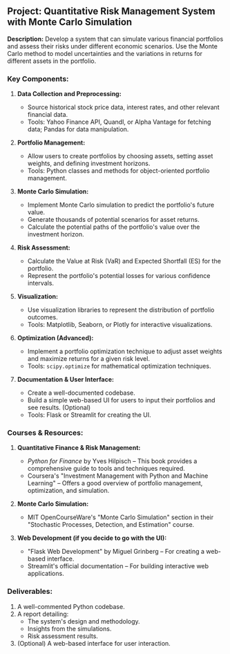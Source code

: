 ## **Project: Quantitative Risk Management System with Monte Carlo Simulation**

**Description:** Develop a system that can simulate various financial portfolios and assess their risks under different economic scenarios. Use the Monte Carlo method to model uncertainties and the variations in returns for different assets in the portfolio.

### **Key Components:**

1.  **Data Collection and Preprocessing:**
    
    -   Source historical stock price data, interest rates, and other relevant financial data.
    -   Tools: Yahoo Finance API, Quandl, or Alpha Vantage for fetching data; Pandas for data manipulation.
2.  **Portfolio Management:**
    
    -   Allow users to create portfolios by choosing assets, setting asset weights, and defining investment horizons.
    -   Tools: Python classes and methods for object-oriented portfolio management.
3.  **Monte Carlo Simulation:**
    
    -   Implement Monte Carlo simulation to predict the portfolio's future value.
    -   Generate thousands of potential scenarios for asset returns.
    -   Calculate the potential paths of the portfolio's value over the investment horizon.
4.  **Risk Assessment:**
    
    -   Calculate the Value at Risk (VaR) and Expected Shortfall (ES) for the portfolio.
    -   Represent the portfolio's potential losses for various confidence intervals.
5.  **Visualization:**
    
    -   Use visualization libraries to represent the distribution of portfolio outcomes.
    -   Tools: Matplotlib, Seaborn, or Plotly for interactive visualizations.
6.  **Optimization (Advanced):**
    
    -   Implement a portfolio optimization technique to adjust asset weights and maximize returns for a given risk level.
    -   Tools: `scipy.optimize` for mathematical optimization techniques.
7.  **Documentation & User Interface:**
    
    -   Create a well-documented codebase.
    -   Build a simple web-based UI for users to input their portfolios and see results. (Optional)
    -   Tools: Flask or Streamlit for creating the UI.

### **Courses & Resources:**

1.  **Quantitative Finance & Risk Management:**
    
    -   _Python for Finance_ by Yves Hilpisch – This book provides a comprehensive guide to tools and techniques required.
    -   Coursera's "Investment Management with Python and Machine Learning" – Offers a good overview of portfolio management, optimization, and simulation.
2.  **Monte Carlo Simulation:**
    
    -   MIT OpenCourseWare's "Monte Carlo Simulation" section in their "Stochastic Processes, Detection, and Estimation" course.
3.  **Web Development (if you decide to go with the UI):**
    
    -   "Flask Web Development" by Miguel Grinberg – For creating a web-based interface.
    -   Streamlit's official documentation – For building interactive web applications.

### **Deliverables:**

1.  A well-commented Python codebase.
2.  A report detailing:
    -   The system's design and methodology.
    -   Insights from the simulations.
    -   Risk assessment results.
3.  (Optional) A web-based interface for user interaction.